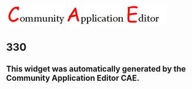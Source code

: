 ![CAE](https://github.com/PhilCAEOrg/frontendComponent-330/blob/gh-pages/img/logo.png)  

330
===================


This widget was automatically generated by the Community Application Editor CAE.  
---------------
